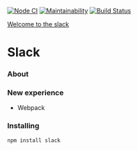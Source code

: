 [![Node CI](https://github.com/Sergey89274291549/frontend-project-lvl4/workflows/Node.js%20CI/badge.svg)](https://github.com/Sergey89274291549/frontend-project-lvl4/actions)   [![Maintainability](https://api.codeclimate.com/v1/badges/b241d7b5acab9bcb2cf5/maintainability)](https://codeclimate.com/github/Sergey89274291549/frontend-project-lvl4/maintainability)   [![Build Status](https://travis-ci.com/Sergey89274291549/frontend-project-lvl4.svg?branch=master)](https://travis-ci.com/Sergey89274291549/frontend-project-lvl4)

[Welcome to the slack]()
 
# Slack

### About

### New experience

* Webpack

### Installing

```
npm install slack
```

